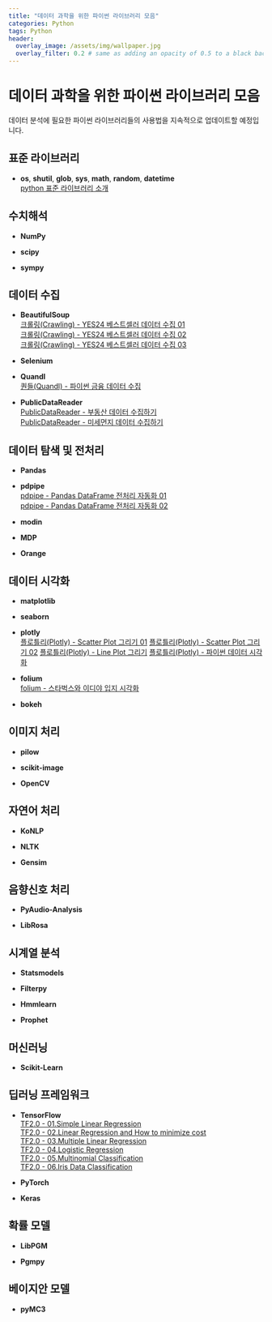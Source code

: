 ```yaml
---
title: "데이터 과학을 위한 파이썬 라이브러리 모음"
categories: Python
tags: Python
header:
  overlay_image: /assets/img/wallpaper.jpg
  overlay_filter: 0.2 # same as adding an opacity of 0.5 to a black background
---
```


# 데이터 과학을 위한 파이썬 라이브러리 모음

데이터 분석에 필요한 파이썬 라이브러리들의 사용법을 지속적으로 업데이트할 예정입니다.

## 표준 라이브러리

- **os**,  **shutil**, **glob**, **sys**,  **math**, **random**, **datetime**  
[python 표준 라이브러리 소개](https://wooiljeong.github.io/python/python_std_library/)


## 수치해석

- **NumPy**

- **scipy**

- **sympy**


## 데이터 수집

- **BeautifulSoup**  
[크롤링(Crawling) - YES24 베스트셀러 데이터 수집 01](https://wooiljeong.github.io/python/yes24_crawling_01/)  
[크롤링(Crawling) - YES24 베스트셀러 데이터 수집 02](https://wooiljeong.github.io/python/yes24_crawling_02/)  
[크롤링(Crawling) - YES24 베스트셀러 데이터 수집 03](https://wooiljeong.github.io/python/yes24_crawling_03/)

- **Selenium**

- **Quandl**  
[퀀들(Quandl) - 파이썬 금융 데이터 수집](https://wooiljeong.github.io/python/data_collecting_tutorial/)

- **PublicDataReader**  
[PublicDataReader - 부동산 데이터 수집하기](https://wooiljeong.github.io/python/public_data_reader_01/)  
[PublicDataReader - 미세먼지 데이터 수집하기](https://wooiljeong.github.io/python/public_data_reader_02/)


## 데이터 탐색 및 전처리

- **Pandas**

- **pdpipe**  
[pdpipe - Pandas DataFrame 전처리 자동화 01](https://wooiljeong.github.io/python/pdpipe_01/)  
[pdpipe - Pandas DataFrame 전처리 자동화 02](https://wooiljeong.github.io/python/pdpipe_02/)

- **modin**

- **MDP**

- **Orange**


## 데이터 시각화

- **matplotlib**

- **seaborn**

- **plotly**  
[플로틀리(Plotly) - Scatter Plot 그리기 01](https://wooiljeong.github.io/python/plotly_01/)
[플로틀리(Plotly) - Scatter Plot 그리기 02](https://wooiljeong.github.io/python/plotly_02/)
[플로틀리(Plotly) - Line Plot 그리기](https://wooiljeong.github.io/python/plotly_03/)
[플로틀리(Plotly) - 파이썬 데이터 시각화](https://wooiljeong.github.io/python/python_plotly/)

- **folium**  
[folium - 스타벅스와 이디야 입지 시각화](https://wooiljeong.github.io/python/folium/)

- **bokeh**  


## 이미지 처리

- **pilow**

- **scikit-image**

- **OpenCV**


## 자연어 처리

- **KoNLP**

- **NLTK**

- **Gensim**


## 음향신호 처리

- **PyAudio-Analysis**

- **LibRosa**


## 시계열 분석
- **Statsmodels**

- **Filterpy**

- **Hmmlearn**

- **Prophet**


## 머신러닝

- **Scikit-Learn**


## 딥러닝 프레임워크

- **TensorFlow**  
[TF2.0 - 01.Simple Linear Regression](https://wooiljeong.github.io/ml/tf_learning/)  
[TF2.0 - 02.Linear Regression and How to minimize cost](https://wooiljeong.github.io/ml/tf_min_cost/)  
[TF2.0 - 03.Multiple Linear Regression](https://wooiljeong.github.io/ml/tf_multi/)  
[TF2.0 - 04.Logistic Regression](https://wooiljeong.github.io/ml/tf2_4/)  
[TF2.0 - 05.Multinomial Classification](https://wooiljeong.github.io/ml/tf2_5/)  
[TF2.0 - 06.Iris Data Classification](https://wooiljeong.github.io/ml/tf2_6/)  


- **PyTorch**  

- **Keras**  


## 확률 모델

- **LibPGM**

- **Pgmpy**


## 베이지안 모델

- **pyMC3**

